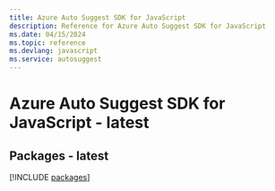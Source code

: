 ```yaml
---
title: Azure Auto Suggest SDK for JavaScript
description: Reference for Azure Auto Suggest SDK for JavaScript
ms.date: 04/15/2024
ms.topic: reference
ms.devlang: javascript
ms.service: autosuggest
---
```

# Azure Auto Suggest SDK for JavaScript - latest
## Packages - latest
[!INCLUDE [packages](auto-suggest-index.md)]